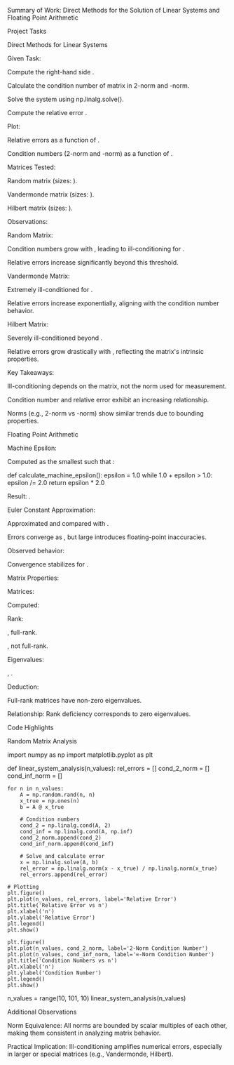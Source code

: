 Summary of Work: Direct Methods for the Solution of Linear Systems and Floating Point Arithmetic

Project Tasks

Direct Methods for Linear Systems

Given Task:

Compute the right-hand side .

Calculate the condition number of matrix  in 2-norm and -norm.

Solve the system  using np.linalg.solve().

Compute the relative error .

Plot:

Relative errors as a function of .

Condition numbers (2-norm and -norm) as a function of .

Matrices Tested:

Random matrix (sizes: ).

Vandermonde matrix (sizes: ).

Hilbert matrix (sizes: ).

Observations:

Random Matrix:

Condition numbers grow with , leading to ill-conditioning for .

Relative errors increase significantly beyond this threshold.

Vandermonde Matrix:

Extremely ill-conditioned for .

Relative errors increase exponentially, aligning with the condition number behavior.

Hilbert Matrix:

Severely ill-conditioned beyond .

Relative errors grow drastically with , reflecting the matrix's intrinsic properties.

Key Takeaways:

Ill-conditioning depends on the matrix, not the norm used for measurement.

Condition number and relative error exhibit an increasing relationship.

Norms (e.g., 2-norm vs -norm) show similar trends due to bounding properties.

Floating Point Arithmetic

Machine Epsilon:

Computed as the smallest  such that :

def calculate_machine_epsilon():
    epsilon = 1.0
    while 1.0 + epsilon > 1.0:
        epsilon /= 2.0
    return epsilon * 2.0

Result: .

Euler Constant Approximation:

Approximated  and compared with .

Errors converge as , but large  introduces floating-point inaccuracies.

Observed behavior:

Convergence stabilizes for .

Matrix Properties:

Matrices:


Computed:

Rank:

, full-rank.

, not full-rank.

Eigenvalues:

, .

Deduction:

Full-rank matrices have non-zero eigenvalues.

Relationship: Rank deficiency corresponds to zero eigenvalues.

Code Highlights

Random Matrix Analysis

import numpy as np
import matplotlib.pyplot as plt

def linear_system_analysis(n_values):
    rel_errors = []
    cond_2_norm = []
    cond_inf_norm = []

    for n in n_values:
        A = np.random.rand(n, n)
        x_true = np.ones(n)
        b = A @ x_true

        # Condition numbers
        cond_2 = np.linalg.cond(A, 2)
        cond_inf = np.linalg.cond(A, np.inf)
        cond_2_norm.append(cond_2)
        cond_inf_norm.append(cond_inf)

        # Solve and calculate error
        x = np.linalg.solve(A, b)
        rel_error = np.linalg.norm(x - x_true) / np.linalg.norm(x_true)
        rel_errors.append(rel_error)

    # Plotting
    plt.figure()
    plt.plot(n_values, rel_errors, label='Relative Error')
    plt.title('Relative Error vs n')
    plt.xlabel('n')
    plt.ylabel('Relative Error')
    plt.legend()
    plt.show()

    plt.figure()
    plt.plot(n_values, cond_2_norm, label='2-Norm Condition Number')
    plt.plot(n_values, cond_inf_norm, label='∞-Norm Condition Number')
    plt.title('Condition Numbers vs n')
    plt.xlabel('n')
    plt.ylabel('Condition Number')
    plt.legend()
    plt.show()

n_values = range(10, 101, 10)
linear_system_analysis(n_values)

Additional Observations

Norm Equivalence: All norms are bounded by scalar multiples of each other, making them consistent in analyzing matrix behavior.

Practical Implication: Ill-conditioning amplifies numerical errors, especially in larger or special matrices (e.g., Vandermonde, Hilbert).
